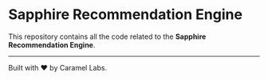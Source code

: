 # Sapphire Recommendation Engine

This repository contains all the code related to the **Sapphire Recommendation Engine**.

---

Built with ❤️ by Caramel Labs.
